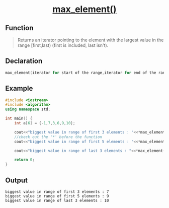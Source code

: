 <h1 align="center"><a href="#"> max_element() </a></h1>

## Function

>Returns an iterator pointing to the element with the largest value in the range [first,last) (first is included, last isn't).

## Declaration

```cpp
max_element(iterator for start of the range,iterator for end of the range which is not included in range);
```

## Example

```cpp
#include <iostream>
#include <algorithm>
using namespace std;

int main() {
	int a[6] = {-1,7,3,6,9,10};

	cout<<"biggest value in range of first 3 elements : "<<*max_element(a,a+3)<<endl;
	//check out the '*' before the function
	cout<<"biggest value in range of first 5 elements : "<<*max_element(a,a+5)<<endl;

	cout<<"biggest value in range of last 3 elements : "<<*max_element(a+3,a+6)<<endl;  

    return 0;
}

```

## Output

```
biggest value in range of first 3 elements : 7
biggest value in range of first 5 elements : 9
biggest value in range of last 3 elements : 10

```
